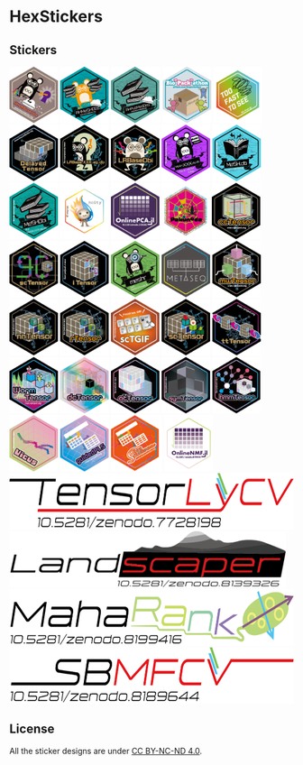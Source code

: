 # HexStickers

## Stickers

<p align = "left">
<a href="AHLRBaseDbs/README.md"><img src="AHLRBaseDbs/AHLRBaseDbs.png" height="100"></a>
<a href="AHMeSHDbs/README.md"><img src="AHMeSHDbs/AHMeSHDbs.png" height="100"></a>
<a href="AHPubMedDbs/README.md"><img src="AHPubMedDbs/AHPubMedDbs.png" height="100"></a>
<a href="BioPackathon/README.md"><img src="BioPackathon/BioPackathon.png" height="100"></a>
<a href="BitMan/README.md"><img src="BitMan/BitMan.png" height="100"></a>
<a href="DelayedTensor/README.md"><img src="DelayedTensor/DelayedTensor.png" height="100"></a>
<a href="LRBase.XXX.eg.db/README.md"><img src="LRBase.XXX.eg.db/LRBase.XXX.eg.db.png" height="100"></a>
<a href="LRBaseDbi/README.md"><img src="LRBaseDbi/LRBaseDbi.png" height="100"></a>
<a href="MeSH.XXX.eg.db/README.md"><img src="MeSH.XXX.eg.db/MeSH.XXX.eg.db.png" height="100"></a>
<a href="MeSH.db/README.md"><img src="MeSH.db/MeSH.db.png" height="100"></a>
<a href="MeSHDbi/README.md"><img src="MeSHDbi/MeSHDbi.png" height="100"></a>
<a href="Moity/README.md"><img src="Moity/Moity.png" height="100"></a>
<a href="OnlinePCA.jl/README.md"><img src="OnlinePCA.jl/OnlinePCA.jl.png" height="100"></a>
<a href="Pakunoda/README.md"><img src="Pakunoda/Pakunoda.png" height="100"></a>
<a href="ccTensor/README.md"><img src="ccTensor/ccTensor.png" height="100"></a>
<a href="gcTensor/README.md"><img src="gcTensor/gcTensor.png" height="100"></a>
<a href="iTensor/README.md"><img src="iTensor/iTensor.png" height="100"></a>
<a href="meshr/README.md"><img src="meshr/meshr.png" height="100"></a>
<a href="metaSeq/README.md"><img src="metaSeq/metaSeq.png" height="100"></a>
<a href="mwTensor/README.md"><img src="mwTensor/mwTensor.png" height="100"></a>
<a href="nnTensor/README.md"><img src="nnTensor/nnTensor.png" height="100"></a>
<a href="rTensor/README.md"><img src="rTensor/rTensor.png" height="100"></a>
<a href="scTGIF/README.md"><img src="scTGIF/scTGIF.png" height="100"></a>
<a href="scTensor/README.md"><img src="scTensor/scTensor.png" height="100"></a>
<a href="ttTensor/README.md"><img src="ttTensor/ttTensor.png" height="100"></a>
<a href="WormTensor/README.md"><img src="WormTensor/WormTensor.png" height="100"></a>
<a href="dcTensor/README.md"><img src="dcTensor/dcTensor.png" height="100"></a>
<a href="otTensor/README.md"><img src="otTensor/otTensor.png" height="100"></a>
<a href="symTensor/README.md"><img src="symTensor/symTensor.png" height="100"></a>
<a href="hmmTensor/README.md"><img src="hmmTensor/hmmTensor.png" height="100"></a>
<a href="Vicus/README.md"><img src="Vicus/Vicus.png" height="100"></a>
<a href="guidedPLS/README.md"><img src="guidedPLS/guidedPLS.png" height="100"></a>
<a href="Sullivan/README.md"><img src="Sullivan/Sullivan.png" height="100"></a>
<a href="OnlineNMF.jl/README.md"><img src="OnlineNMF.jl/OnlineNMF.jl.png" height="100"></a>
<a href="TensorLyCV/README.md"><img src="TensorLyCV/TensorLyCV.png" height="100"></a>
<a href="Landscaper/README.md"><img src="Landscaper/Landscaper.png" height="100"></a>
<a href="MahaRank/README.md"><img src="MahaRank/MahaRank.png" height="100"></a>
<a href="SBMFCV/README.md"><img src="SBMFCV/SBMFCV.png" height="100"></a>
</p>

## License
All the sticker designs are under [CC BY-NC-ND 4.0](https://creativecommons.org/licenses/by-nc-nd/4.0).
